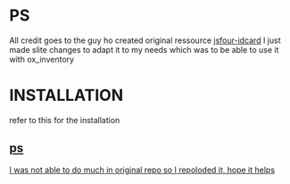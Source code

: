 # PS 
All credit goes to the guy ho created original ressource  <a href="https://github.com/jonassvensson4/jsfour-idcard">jsfour-idcard</a> I just made slite changes to adapt it to my needs which was to be able to use it with ox_inventory 


# INSTALLATION
refer to this for the installation <a href="https://github.com/jonassvensson4/jsfour-idcard">

## ps
I was not able to do much in original repo so I repoloded it, hope it helps 